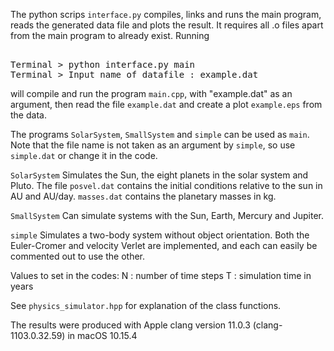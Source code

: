 The python scrips <code>interface.py</code> compiles, links and runs the main program, reads the generated data file and plots the result. It requires all .o files apart from the main program to already exist. Running

<pre> 
Terminal > python interface.py main
Terminal > Input name of datafile : example.dat
</pre>

will compile and run the program `main.cpp`, with "example.dat" as an argument, then read the file `example.dat` and create a plot `example.eps` from the data.

The programs `SolarSystem`, `SmallSystem` and `simple` can be used as `main`. Note that the file name is not taken as an argument by `simple`, so use `simple.dat` or change it in the code.

`SolarSystem`
Simulates the Sun, the eight planets in the solar system and Pluto. The file `posvel.dat` contains the initial conditions relative to the sun in AU and AU/day. `masses.dat` contains the planetary masses in kg. 

`SmallSystem`
Can simulate systems with the Sun, Earth, Mercury and Jupiter. 

`simple`
Simulates a two-body system without object orientation. Both the Euler-Cromer and velocity Verlet are implemented, and each can easily be commented out to use the other. 

Values to set in the codes: 
N : number of time steps
T : simulation time in years

See `physics_simulator.hpp` for explanation of the class functions.

The results were produced with Apple clang version 11.0.3 (clang-1103.0.32.59) in macOS 10.15.4
